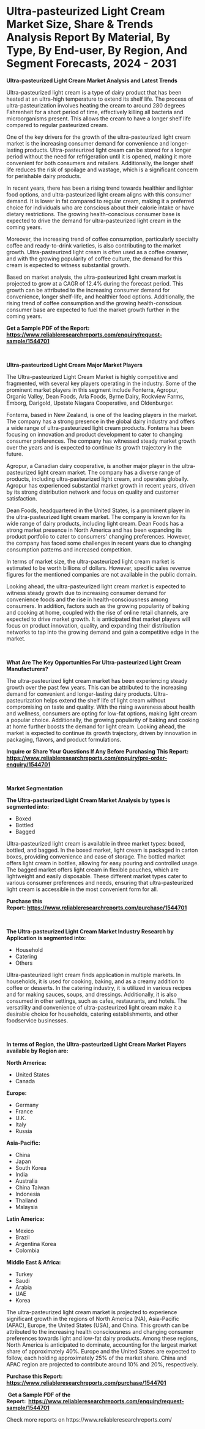 <p><h1>Ultra-pasteurized Light Cream Market Size, Share & Trends Analysis Report By Material, By Type, By End-user, By Region, And Segment Forecasts, 2024 - 2031</h1></p><p><strong>Ultra-pasteurized Light Cream Market Analysis and Latest Trends</strong></p>
<p><p>Ultra-pasteurized light cream is a type of dairy product that has been heated at an ultra-high temperature to extend its shelf life. The process of ultra-pasteurization involves heating the cream to around 280 degrees Fahrenheit for a short period of time, effectively killing all bacteria and microorganisms present. This allows the cream to have a longer shelf life compared to regular pasteurized cream.</p><p>One of the key drivers for the growth of the ultra-pasteurized light cream market is the increasing consumer demand for convenience and longer-lasting products. Ultra-pasteurized light cream can be stored for a longer period without the need for refrigeration until it is opened, making it more convenient for both consumers and retailers. Additionally, the longer shelf life reduces the risk of spoilage and wastage, which is a significant concern for perishable dairy products.</p><p>In recent years, there has been a rising trend towards healthier and lighter food options, and ultra-pasteurized light cream aligns with this consumer demand. It is lower in fat compared to regular cream, making it a preferred choice for individuals who are conscious about their calorie intake or have dietary restrictions. The growing health-conscious consumer base is expected to drive the demand for ultra-pasteurized light cream in the coming years.</p><p>Moreover, the increasing trend of coffee consumption, particularly specialty coffee and ready-to-drink varieties, is also contributing to the market growth. Ultra-pasteurized light cream is often used as a coffee creamer, and with the growing popularity of coffee culture, the demand for this cream is expected to witness substantial growth.</p><p>Based on market analysis, the ultra-pasteurized light cream market is projected to grow at a CAGR of 12.4% during the forecast period. This growth can be attributed to the increasing consumer demand for convenience, longer shelf-life, and healthier food options. Additionally, the rising trend of coffee consumption and the growing health-conscious consumer base are expected to fuel the market growth further in the coming years.</p></p>
<p><strong>Get a Sample PDF of the Report:&nbsp; <a href="https://www.reliableresearchreports.com/enquiry/request-sample/1544701">https://www.reliableresearchreports.com/enquiry/request-sample/1544701</a></strong></p>
<p>&nbsp;</p>
<p><strong>Ultra-pasteurized Light Cream Major Market Players</strong></p>
<p><p>The Ultra-pasteurized Light Cream Market is highly competitive and fragmented, with several key players operating in the industry. Some of the prominent market players in this segment include Fonterra, Agropur, Organic Valley, Dean Foods, Arla Foods, Byrne Dairy, Rockview Farms, Emborg, Darigold, Upstate Niagara Cooperative, and Oldenburger.</p><p>Fonterra, based in New Zealand, is one of the leading players in the market. The company has a strong presence in the global dairy industry and offers a wide range of ultra-pasteurized light cream products. Fonterra has been focusing on innovation and product development to cater to changing consumer preferences. The company has witnessed steady market growth over the years and is expected to continue its growth trajectory in the future.</p><p>Agropur, a Canadian dairy cooperative, is another major player in the ultra-pasteurized light cream market. The company has a diverse range of products, including ultra-pasteurized light cream, and operates globally. Agropur has experienced substantial market growth in recent years, driven by its strong distribution network and focus on quality and customer satisfaction.</p><p>Dean Foods, headquartered in the United States, is a prominent player in the ultra-pasteurized light cream market. The company is known for its wide range of dairy products, including light cream. Dean Foods has a strong market presence in North America and has been expanding its product portfolio to cater to consumers' changing preferences. However, the company has faced some challenges in recent years due to changing consumption patterns and increased competition.</p><p>In terms of market size, the ultra-pasteurized light cream market is estimated to be worth billions of dollars. However, specific sales revenue figures for the mentioned companies are not available in the public domain.</p><p>Looking ahead, the ultra-pasteurized light cream market is expected to witness steady growth due to increasing consumer demand for convenience foods and the rise in health-consciousness among consumers. In addition, factors such as the growing popularity of baking and cooking at home, coupled with the rise of online retail channels, are expected to drive market growth. It is anticipated that market players will focus on product innovation, quality, and expanding their distribution networks to tap into the growing demand and gain a competitive edge in the market.</p></p>
<p>&nbsp;</p>
<p><strong>What Are The Key Opportunities For Ultra-pasteurized Light Cream Manufacturers?</strong></p>
<p><p>The ultra-pasteurized light cream market has been experiencing steady growth over the past few years. This can be attributed to the increasing demand for convenient and longer-lasting dairy products. Ultra-pasteurization helps extend the shelf life of light cream without compromising on taste and quality. With the rising awareness about health and wellness, consumers are opting for low-fat options, making light cream a popular choice. Additionally, the growing popularity of baking and cooking at home further boosts the demand for light cream. Looking ahead, the market is expected to continue its growth trajectory, driven by innovation in packaging, flavors, and product formulations.</p></p>
<p><strong>Inquire or Share Your Questions If Any Before Purchasing This Report: <a href="https://www.reliableresearchreports.com/enquiry/pre-order-enquiry/1544701">https://www.reliableresearchreports.com/enquiry/pre-order-enquiry/1544701</a></strong></p>
<p>&nbsp;</p>
<p><strong>Market Segmentation</strong></p>
<p><strong>The Ultra-pasteurized Light Cream Market Analysis by types is segmented into:</strong></p>
<p><ul><li>Boxed</li><li>Bottled</li><li>Bagged</li></ul></p>
<p><p>Ultra-pasteurized light cream is available in three market types: boxed, bottled, and bagged. In the boxed market, light cream is packaged in carton boxes, providing convenience and ease of storage. The bottled market offers light cream in bottles, allowing for easy pouring and controlled usage. The bagged market offers light cream in flexible pouches, which are lightweight and easily disposable. These different market types cater to various consumer preferences and needs, ensuring that ultra-pasteurized light cream is accessible in the most convenient form for all.</p></p>
<p><strong>Purchase this Report:&nbsp;<a href="https://www.reliableresearchreports.com/purchase/1544701">https://www.reliableresearchreports.com/purchase/1544701</a></strong></p>
<p>&nbsp;</p>
<p><strong>The Ultra-pasteurized Light Cream Market Industry Research by Application is segmented into:</strong></p>
<p><ul><li>Household</li><li>Catering</li><li>Others</li></ul></p>
<p><p>Ultra-pasteurized light cream finds application in multiple markets. In households, it is used for cooking, baking, and as a creamy addition to coffee or desserts. In the catering industry, it is utilized in various recipes and for making sauces, soups, and dressings. Additionally, it is also consumed in other settings, such as cafes, restaurants, and hotels. The versatility and convenience of ultra-pasteurized light cream make it a desirable choice for households, catering establishments, and other foodservice businesses.</p></p>
<p>&nbsp;</p>
<p><strong>In terms of Region, the Ultra-pasteurized Light Cream Market Players available by Region are:</strong></p>
<p>
    <p> <strong> North America: </strong>
        <ul>
            <li>United States</li>
            <li>Canada</li>
        </ul>
        </p> 
    <p> <strong> Europe: </strong>
        <ul>
            <li>Germany</li>
            <li>France</li>
            <li>U.K.</li>
            <li>Italy</li>
            <li>Russia</li>
        </ul>
        </p> 
    <p> <strong> Asia-Pacific: </strong>
        <ul>
            <li>China</li>
            <li>Japan</li>
            <li>South Korea</li>
            <li>India</li>
            <li>Australia</li>
            <li>China Taiwan</li>
            <li>Indonesia</li>
            <li>Thailand</li>
            <li>Malaysia</li>
        </ul>
        </p> 
    <p> <strong> Latin America: </strong>
        <ul>
            <li>Mexico</li>
            <li>Brazil</li>
            <li>Argentina Korea</li>
            <li>Colombia</li>
        </ul>
        </p> 
    <p> <strong> Middle East & Africa: </strong>
        <ul>
            <li>Turkey</li>
            <li>Saudi</li>
            <li>Arabia</li>
            <li>UAE</li>
            <li>Korea</li>
        </ul>
    </p>
    </p>
<p><p>The ultra-pasteurized light cream market is projected to experience significant growth in the regions of North America (NA), Asia-Pacific (APAC), Europe, the United States (USA), and China. This growth can be attributed to the increasing health consciousness and changing consumer preferences towards light and low-fat dairy products. Among these regions, North America is anticipated to dominate, accounting for the largest market share of approximately 40%. Europe and the United States are expected to follow, each holding approximately 25% of the market share. China and APAC region are projected to contribute around 10% and 20%, respectively.</p></p>
<p><strong>Purchase this Report: <a href="https://www.reliableresearchreports.com/purchase/1544701">https://www.reliableresearchreports.com/purchase/1544701</a></strong></p>
<p>&nbsp;<strong>Get a Sample PDF of the Report:&nbsp;&nbsp;<a href="https://www.reliableresearchreports.com/enquiry/request-sample/1544701">https://www.reliableresearchreports.com/enquiry/request-sample/1544701</a></strong></p>
<p><strong></strong></p>
<p>Check more reports on https://www.reliableresearchreports.com/</p>
